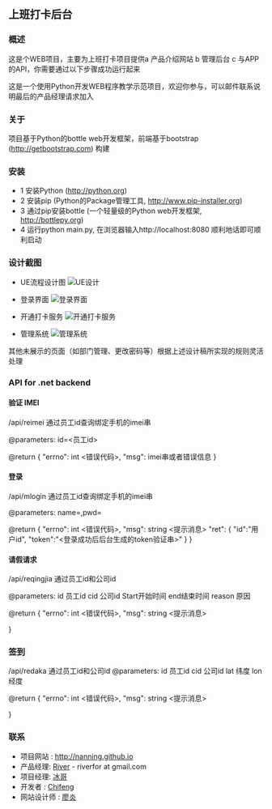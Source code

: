 ## 上班打卡后台


### 概述

这是个WEB项目，主要为上班打卡项目提供a 产品介绍网站 b 管理后台 c 与APP的API，你需要通过以下步骤成功运行起来

这是一个使用Python开发WEB程序教学示范项目，欢迎你参与，可以邮件联系说明最后的产品经理请求加入

### 关于

项目基于Python的bottle web开发框架，前端基于bootstrap (http://getbootstrap.com) 构建

### 安装

* 1 安装Python (http://python.org)
* 2 安装pip (Python的Package管理工具, http://www.pip-installer.org)
* 3 通过pip安装bottle (一个轻量级的Python web开发框架, http://bottlepy.org)
* 4 运行python main.py, 在浏览器输入http://localhost:8080 顺利地话即可顺利启动


### 设计截图
- UE流程设计图
![UE设计](https://raw.githubusercontent.com/NANNING/Shangbandaka-backend/master/design/ue.png "UE设计")

- 登录界面
![登录界面](https://raw.githubusercontent.com/NANNING/Shangbandaka-backend/master/design/0-login.jpg "登录界面")

- 开通打卡服务
![开通打卡服务](https://raw.githubusercontent.com/NANNING/Shangbandaka-backend/master/design/1-register.png "开通打卡服务")

- 管理系统
![管理系统](https://raw.githubusercontent.com/NANNING/Shangbandaka-backend/master/design/2-manager.png "管理系统")


其他未展示的页面（如部门管理、更改密码等）根据上述设计稿所实现的规则灵活处理

### API for .net backend

#### 验证 IMEI 

/api/reimei 通过员工id查询绑定手机的imei串

@parameters: id=<员工id>

@return 
{
"errno": int <错误代码>, 
"msg": imei串或者错误信息
}

#### 登录

/api/mlogin 通过员工id查询绑定手机的imei串

@parameters: name=<username>,pwd=<password>

@return 
{
"errno": int <错误代码>, 
"msg": string <提示消息>
"ret": {
    "id":"用户id",
    "token":"<登录成功后后台生成的token验证串>"
    }
}

#### 请假请求

/api/reqingjia 通过员工id和公司id

@parameters: id 员工id  cid 公司id Start开始时间 end结束时间 reason 原因

@return 
{
"errno": int <错误代码>, 
"msg": string <提示消息>

}

### 签到
/api/redaka  通过员工id和公司id
@parameters: id 员工id  cid 公司id lat 纬度 lon经度

@return 
{
"errno": int <错误代码>, 
"msg": string <提示消息>

}

### 联系
- 项目网站 : http://nanning.github.io
- 产品经理: [River](https://github.com/riverfor) - riverfor at gmail.com
- 项目经理: [冰哥](https://github.com/Airfly)
- 开发者 : [Chifeng](https://github.com/chifeng)
- 网站设计师 : [廖炎](https://github.com/liaoyanly)
